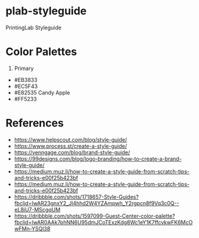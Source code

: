 # plab-styleguide
PrintingLab Styleguide

# Color Palettes
1. Primary
- #EB3833
- #EC5F43
- #E82535 Candy Apple
- #FF5233

# References
- https://www.helpscout.com/blog/style-guide/
- https://www.process.st/create-a-style-guide/
- https://venngage.com/blog/brand-style-guide/
- https://99designs.com/blog/logo-branding/how-to-create-a-brand-style-guide/
- https://medium.muz.li/how-to-create-a-style-guide-from-scratch-tips-and-tricks-e00f25b423bf
- https://medium.muz.li/how-to-create-a-style-guide-from-scratch-tips-and-tricks-e00f25b423bf
- https://dribbble.com/shots/1718657-Style-Guides?fbclid=IwAR23gnxY2_Jl4hhd2W4YZAmpwh_Y2rgpcn8f9Vq3c0Q--eL8iU7-MScgqUM
- https://dribbble.com/shots/1597099-Guest-Center-color-palette?fbclid=IwAR0AAk7phNN6U95dmJCoTExzKdg8Wc1eY1K7ffcvkwFK6McOwFMn-YSQl38
